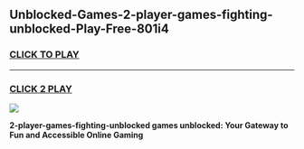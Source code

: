 
## Unblocked-Games-2-player-games-fighting-unblocked-Play-Free-801i4
<h3>
<a href="https://premium76.site?title=2-player-games-fighting-unblocked&ref=17A">CLICK TO PLAY</a></h3>
<hr>

<h3>
<a href="https://premium76.site?title=2-player-games-fighting-unblocked&ref=17A">CLICK 2 PLAY</a>
  
</h3>

<a href="https://premium76.site?title=2-player-games-fighting-unblocked&ref=17A"><img src="https://clearcache.store/games.png"></a>


**2-player-games-fighting-unblocked games unblocked: Your Gateway to Fun and Accessible Online Gaming**
